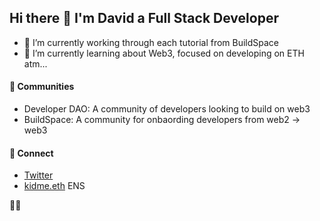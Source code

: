 ## Hi there 👋 I'm David a Full Stack Developer

- 🔭 I’m currently working through each tutorial from BuildSpace
- 🌱 I’m currently learning about Web3, focused on developing on ETH atm...

#### 👯 Communities
- Developer DAO:  A community of developers looking to build on web3
- BuildSpace: A community for onbaording developers from web2 -> web3

#### 👾 Connect
- [Twitter](https://twitter.com/SAINt_KIDME)
- [kidme.eth](https://islands.xyz/@kidme/gallery) ENS

🏰🐊 
